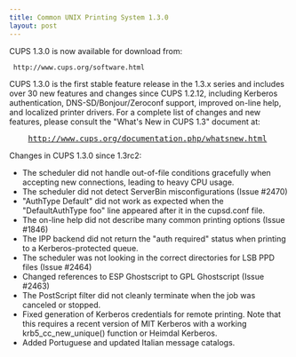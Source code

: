 ```yaml
---
title: Common UNIX Printing System 1.3.0
layout: post
---
```


CUPS 1.3.0 is now available for download from:

     http://www.cups.org/software.html
<P>CUPS 1.3.0 is the first stable feature release in the 1.3.x series andincludes over 30 new features and changes since CUPS 1.2.12, includingKerberos authentication, DNS-SD/Bonjour/Zeroconf support, improved on-linehelp, and localized printer drivers. For a complete list of changes and newfeatures, please consult the "What's New in CUPS 1.3" document at:</P><PRE>    <A HREF="http://www.cups.org/documentation.php/whatsnew.html">http://www.cups.org/documentation.php/whatsnew.html</A></PRE><P>Changes in CUPS 1.3.0 since 1.3rc2:</P>
- The scheduler did not handle out-of-file conditions gracefully when accepting new connections, leading to heavy CPU usage.
- The scheduler did not detect ServerBin misconfigurations (Issue #2470)
- &quot;AuthType Default&quot; did not work as expected when the &quot;DefaultAuthType foo&quot; line appeared after it in the cupsd.conf file.
- The on-line help did not describe many common printing options (Issue #1846)
- The IPP backend did not return the &quot;auth required&quot; status when printing to a Kerberos-protected queue.
- The scheduler was not looking in the correct directories for LSB PPD files (Issue #2464)
- Changed references to ESP Ghostscript to GPL Ghostscript (Issue #2463)
- The PostScript filter did not cleanly terminate when the job was canceled or stopped.
- Fixed generation of Kerberos credentials for remote printing.  Note that this requires a recent version of MIT Kerberos with a working krb5_cc_new_unique() function or Heimdal Kerberos.
- Added Portuguese and updated Italian message catalogs.
